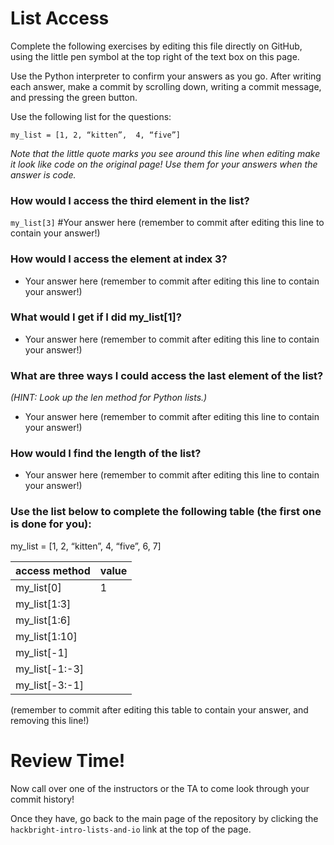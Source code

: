 # List Access

Complete the following exercises by editing this file directly on GitHub, using the little pen symbol at the top right of the text box on this page.

Use the Python interpreter to confirm your answers as you go.  After writing each answer, make a commit by scrolling down, writing a commit message, and pressing the green button.

Use the following list for the questions:

`my_list = [1, 2, “kitten”,  4, “five”]`

*Note that the little quote marks you see around this line when editing make it look like code on the original page!  Use them for your answers when the answer is code.*

### How would I access the third element in the list? 

`my_list[3]` #Your answer here (remember to commit after editing this line to contain your answer!)

### How would I access the element at index 3? 

- Your answer here (remember to commit after editing this line to contain your answer!)

### What would I get if I did my_list[1]?

- Your answer here (remember to commit after editing this line to contain your answer!)

### What are three ways I could access the last element of the list?
*(HINT: Look up the len method for Python lists.)*

- Your answer here (remember to commit after editing this line to contain your answer!)

### How would I find the length of the list?

- Your answer here (remember to commit after editing this line to contain your answer!)

### Use the list below to complete the following table (the first one is done for you):
my_list = [1, 2, “kitten”,  4, “five”, 6, 7]

access method | value
--------------|---------
my_list[0]    | 1
my_list[1:3]  |
my_list[1:6]  |
my_list[1:10] |
my_list[-1]   |
my_list[-1:-3]|
my_list[-3:-1]|


(remember to commit after editing this table to contain your answer, and removing this line!)

# Review Time!

Now call over one of the instructors or the TA to come look through your commit history! 

Once they have, go back to the main page of the repository by clicking the `hackbright-intro-lists-and-io` link at the top of the page.
